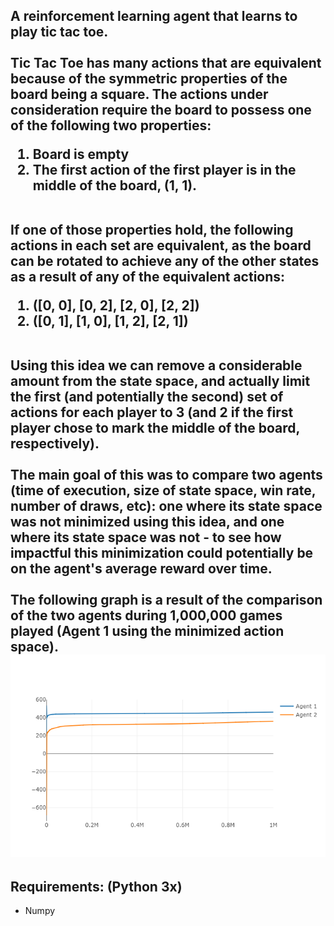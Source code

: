 <h2>
	A reinforcement learning agent that learns to play tic tac toe.
	<br>
	<br>
	Tic Tac Toe has many actions that are equivalent because of the symmetric properties of the board being a square. The actions under consideration require the board to possess one of the following two properties:
	<br>
	<ol>
		<li>
			Board is empty
		</li>
		<li>
			The first action of the first player is in the middle of the board, (1, 1).
		</li>
	</ol>
	<br>
	If one of those properties hold, the following actions in each set are equivalent, as the board can be rotated to achieve any of the other states as a result of any of the equivalent actions:
	<br>
	<ol>
		<li>
			([0, 0], [0, 2], [2, 0], [2, 2])
		</li>
		<li>
			([0, 1], [1, 0], [1, 2], [2, 1])
		</li>
	</ol>
	<br>
	Using this idea we can remove a considerable amount from the state space, and actually limit the first (and potentially the second) set of actions for each player to 3 (and 2 if the first player chose to mark the middle of the board, respectively).
	<br>
	<br>
	The main goal of this was to compare two agents (time of execution, size of state space, win rate, number of draws, etc): one where its state space was not minimized using this idea, and one where its state space was not - to see how impactful this minimization could potentially be on the agent's average reward over time.
	<br>
	<br>
	The following graph is a result of the comparison of the two agents during 1,000,000 games played (Agent 1 using the minimized action space).
	<img src="Avg Reward Over Time.png">
</h2>

<h2>Requirements: (Python 3x)</h2>
<ul>
  <li>
    Numpy 
  </li>
</ul>

